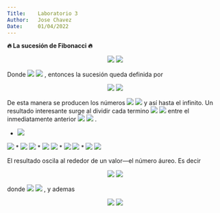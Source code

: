 ```yaml
---
Title:    Laboratorio 3  
Author:   Jose Chavez  
Date:     01/04/2022
---
```


**:fire: La sucesión de Fibonacci :fire:**

<center>
    <div>
      <img src="https://render.githubusercontent.com/render/math?math={0,1,1,2,3,5,8,13,21,\dots}#gh-light-mode-only">
      <img src="https://render.githubusercontent.com/render/math?math={\color{white}0,1,1,2,3,5,8,13,21,\dots}#gh-dark-mode-only">
    <div>
</center>

Donde
<img src="https://render.githubusercontent.com/render/math?math={F_{2}=1,F_{3}=2,F_{4}=3}#gh-light-mode-only">
<img src="https://render.githubusercontent.com/render/math?math={\color{white}F_{2}=1,F_{3}=2,F_{4}=3}#gh-dark-mode-only"> 
, entonces la sucesión queda definida por

<center>
    <div>
      <img src="https://render.githubusercontent.com/render/math?math={F_{k%2B2}=F_{k%2B1}%2BF_{k}(k\ge0)}#gh-light-mode-only">
      <img src="https://render.githubusercontent.com/render/math?math={\color{white}F_{k%2B2}=F_{k%2B1}%2BF_{k}(k\ge0)}#gh-dark-mode-only">
    </div>
</center>

De esta manera se producen los números
<img src="https://render.githubusercontent.com/render/math?math={F_{2}=1,F_{3}=2,F_{4}=3}#gh-light-mode-only">
<img src="https://render.githubusercontent.com/render/math?math={\color{white}F_{2}=1,F_{3}=2,F_{4}=3}#gh-dark-mode-only"> 
y así hasta el infinito. Un resultado interesante surge al dividir cada termino 
<img src="https://render.githubusercontent.com/render/math?math={F_{n}}#gh-light-mode-only">
<img src="https://render.githubusercontent.com/render/math?math={\color{white}F_{n}}#gh-dark-mode-only"> 
entre el inmediatamente anterior
<img src="https://render.githubusercontent.com/render/math?math={F_{n-1}}#gh-light-mode-only">
<img src="https://render.githubusercontent.com/render/math?math={\color{white}F_{n-1}}#gh-dark-mode-only">
.

* <img src="https://render.githubusercontent.com/render/math?math={F_{2}/F_{1}=1/1=1}#gh-light-mode-only">
<img src="https://render.githubusercontent.com/render/math?math={\color{white}F_{2}/F_{1}=1/1=1}#gh-dark-mode-only">
* <img src="https://render.githubusercontent.com/render/math?math={F_{3}/F_{2}=2/1=2}#gh-light-mode-only">
<img src="https://render.githubusercontent.com/render/math?math={\color{white}F_{3}/F_{2}=2/1=2}#gh-dark-mode-only">
* <img src="https://render.githubusercontent.com/render/math?math={F_{4}/F_{3}=3/2=1.5}#gh-light-mode-only">
<img src="https://render.githubusercontent.com/render/math?math={\color{white}F_{4}/F_{3}=3/2=1.5}#gh-dark-mode-only">
* <img src="https://render.githubusercontent.com/render/math?math={F_{5}/F_{4}=5/3{\simeq}1.67}#gh-light-mode-only">
<img src="https://render.githubusercontent.com/render/math?math={\color{white}F_{5}/F_{4}=5/3{\simeq}1.67}#gh-dark-mode-only">
* <img src="https://render.githubusercontent.com/render/math?math={F_{6}/F_{5}=8/5=1.6}#gh-light-mode-only">
<img src="https://render.githubusercontent.com/render/math?math={\color{white}F_{6}/F_{5}=8/5=1.6}#gh-dark-mode-only">

El resultado oscila al rededor de un valor—el número áureo. Es decir

<center>
    <div>
      <img src="https://render.githubusercontent.com/render/math?math={\displaystyle\lim_{x\to\infty}F_{n}/F_{n-1}=\varphi}#gh-light-mode-only">
      <img src="https://render.githubusercontent.com/render/math?math={\color{white}\displaystyle\lim_{x\to\infty}F_{n}/F_{n-1}=\varphi}#gh-dark-mode-only">
    </div>
</center>

donde 
<img src="https://render.githubusercontent.com/render/math?math={\varphi = \frac{1 k%2B \sqrt{5}}{2} = 1.61803 \dots}#gh-light-mode-only">
<img src="https://render.githubusercontent.com/render/math?math={\color{white}\varphi = \frac{1 k%2B \sqrt{5}}{2} = 1.61803 \dots}#gh-dark-mode-only">
, y ademas

<center>
    <div>
      <img src="https://render.githubusercontent.com/render/math?math={F_{k} = \frac{1}{\sqrt{5}}[\varphi ^{k} - (1 - \varphi) ^{k}] \simeq \frac{\varphi ^{k}}{\sqrt{5}}}#gh-light-mode-only">
      <img src="https://render.githubusercontent.com/render/math?math={\color{white}F_{k} = \frac{1}{\sqrt{5}}[\varphi ^{k} - (1 - \varphi) ^{k}] \simeq \frac{\varphi ^{k}}{\sqrt{5}}}#gh-dark-mode-only">
    </div>
</center>

